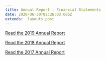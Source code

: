 ```yaml
---
title: Annual Report - Financial Statements
date: 2020-06-30T02:26:03.665Z
extends: _layouts.post
---
```

[Read the 2019 Annual Report](https://res.cloudinary.com/whanganuihigh/image/upload/v1593466447/School%20Documents/Annual%20Report/2019_Audited_Financial_Statements.pdf)

[Read the 2018 Annual Report](https://res.cloudinary.com/whanganuihigh/image/upload/v1563492511/School%20Documents/Annual%20Report/0189_2018_AudFin_Whanganui_High_School.pdf)

[Read the 2017 Annual Report](https://res.cloudinary.com/whanganuihigh/image/upload/v1563494409/School%20Documents/Annual%20Report/2017_Audited_Financial_Statements.pdf)